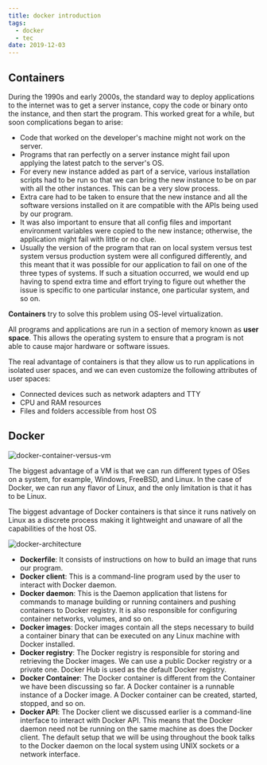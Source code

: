 ```yaml
---
title: docker introduction
tags:
  - docker
  - tec
date: 2019-12-03
---
```


## Containers

During the 1990s and early 2000s, the standard way to deploy applications to the internet was to get a server instance, copy the code or binary onto the instance, and then start the program. This worked great for a while, but soon complications began to arise:

- Code that worked on the developer's machine might not work on the server.
- Programs that ran perfectly on a server instance might fail upon applying the latest patch to the server's OS.
- For every new instance added as part of a service, various installation scripts had to be run so that we can bring the new instance to be on par with all the other instances. This can be a very slow process.
- Extra care had to be taken to ensure that the new instance and all the software versions installed on it are compatible with the APIs being used by our program.
- It was also important to ensure that all config files and important environment variables were copied to the new instance; otherwise, the application might fail with little or no clue.
- Usually the version of the program that ran on local system versus test system versus production system were all configured differently, and this meant that it was possible for our application to fail on one of the three types of systems. If such a situation occurred, we would end up having to spend extra time and effort trying to figure out whether the issue is specific to one particular instance, one particular system, and so on.

**Containers** try to solve this problem using OS-level virtualization.

All programs and applications are run in a section of memory known as **user space**. This allows the operating system to ensure that a program is not able to cause major hardware or software issues.

The real advantage of containers is that they allow us to run applications in isolated user spaces, and we can even customize the following attributes of user spaces:

- Connected devices such as network adapters and TTY
- CPU and RAM resources
- Files and folders accessible from host OS

## Docker

![docker-container-versus-vm](https://sherlockblaze.com/resources/img/daily/2019-12-03/docker-container-versus-vm.png)

The biggest advantage of a VM is that we can run different types of OSes on a system, for example, Windows, FreeBSD, and Linux. In the case of Docker, we can run any flavor of Linux, and the only limitation is that it has to be Linux.

The biggest advantage of Docker containers is that since it runs natively on Linux as a discrete process making it lightweight and unaware of all the capabilities of the host OS.

![docker-architecture](https://sherlockblaze.com/resources/img/daily/2019-12-03/docker-architecture.png)

- **Dockerfile**: It consists of instructions on how to build an image that runs our program.
- **Docker client**: This is a command-line program used by the user to interact with Docker daemon.
- **Docker daemon**: This is the Daemon application that listens for commands to manage building or running containers and pushing containers to Docker registry. It is also responsible for configuring container networks, volumes, and so on.
- **Docker images**: Docker images contain all the steps necessary to build a container binary that can be executed on any Linux machine with Docker installed.
- **Docker registry**: The Docker registry is responsible for storing and retrieving the Docker images. We can use a public Docker registry or a private one. Docker Hub is used as the default Docker registry.
- **Docker Container**: The Docker container is different from the Container we have been discussing so far. A Docker container is a runnable instance of a Docker image. A Docker container can be created, started, stopped, and so on.
- **Docker API**: The Docker client we discussed earlier is a command-line interface to interact with Docker API. This means that the Docker daemon need not be running on the same machine as does the Docker client. The default setup that we will be using throughout the book talks to the Docker daemon on the local system using UNIX sockets or a network interface.
